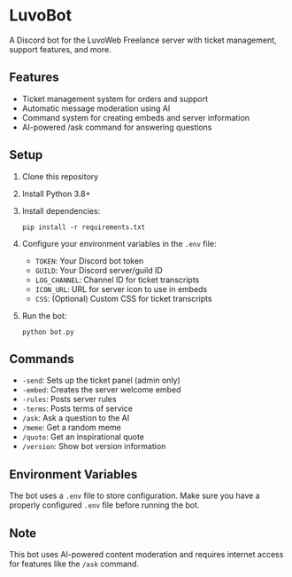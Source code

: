 # LuvoBot

A Discord bot for the LuvoWeb Freelance server with ticket management, support features, and more.

## Features

- Ticket management system for orders and support
- Automatic message moderation using AI
- Command system for creating embeds and server information
- AI-powered /ask command for answering questions

## Setup

1. Clone this repository
2. Install Python 3.8+ 
3. Install dependencies:
   ```
   pip install -r requirements.txt
   ```
4. Configure your environment variables in the `.env` file:
   - `TOKEN`: Your Discord bot token
   - `GUILD`: Your Discord server/guild ID
   - `LOG_CHANNEL`: Channel ID for ticket transcripts
   - `ICON_URL`: URL for server icon to use in embeds
   - `CSS`: (Optional) Custom CSS for ticket transcripts
   
5. Run the bot:
   ```
   python bot.py
   ```

## Commands

- `-send`: Sets up the ticket panel (admin only)
- `-embed`: Creates the server welcome embed
- `-rules`: Posts server rules
- `-terms`: Posts terms of service
- `/ask`: Ask a question to the AI
- `/meme`: Get a random meme
- `/quote`: Get an inspirational quote
- `/version`: Show bot version information

## Environment Variables

The bot uses a `.env` file to store configuration. Make sure you have a properly configured `.env` file before running the bot.

## Note

This bot uses AI-powered content moderation and requires internet access for features like the `/ask` command. 
